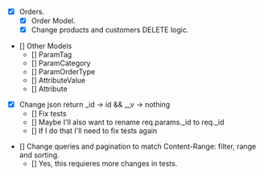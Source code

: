 - [x] Orders.
  - [x] Order Model.
  - [x] Change products and customers DELETE logic.
- [] Other Models
  - [] ParamTag
  - [] ParamCategory
  - [] ParamOrderType
  - [] AttributeValue
  - [] Attribute
- [x] Change json return _id -> id && __v -> nothing
  - [] Fix tests
  - [] Maybe I'll also want to rename req.params._id to req._id
  - [] If I do that I'll need to fix tests again
- [] Change queries and pagination to match Content-Range: filter, range and sorting.
  - [] Yes, this requieres more changes in tests.
